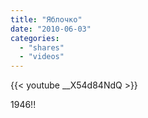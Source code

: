 ```yaml
---
title: "Яблочко"
date: "2010-06-03"
categories:
  - "shares"
  - "videos"
---
```


{{< youtube __X54d84NdQ >}}

1946!!
